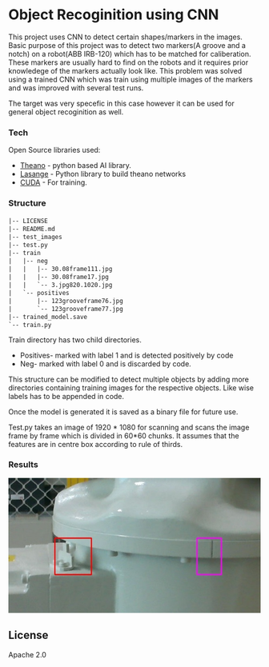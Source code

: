# Object Recoginition using CNN

This project uses CNN to detect certain shapes/markers in the images. Basic purpose of this project was to detect two markers(A groove and a notch) on a robot(ABB IRB-120) which has to be matched for caliberation. These markers are usually hard to find on the robots and it requires prior knowledege of the markers actually look like. This problem was solved using a trained CNN which was train using multiple images of the markers and was improved with several test runs.

The target was very specefic in this case however it can be used for general object recoginition as well.


### Tech

Open Source libraries used:

* [Theano] - python based AI library.
* [Lasange] - Python library to build theano networks
* [CUDA] - For training.

### Structure
```
|-- LICENSE
|-- README.md
|-- test_images
|-- test.py
|-- train
|   |-- neg
|   |   |-- 30.08frame111.jpg
|   |   |-- 30.08frame17.jpg
|   |   `-- 3.jpg820.1020.jpg
|   `-- positives
|       |-- 123grooveframe76.jpg
|       `-- 123grooveframe77.jpg
|-- trained_model.save
`-- train.py
```

Train directory has two child directories.
- Positives- marked with label 1 and is detected positively by code
- Neg- marked with label 0 and is discarded by code.

This structure can be modified to detect multiple objects by adding more directories containing training images for the respective objects.
Like wise labels has to be appended in code.

Once the model is generated it is saved as a binary file for future use.

Test.py takes an image of 1920 * 1080 for scanning and scans the image frame by frame which is divided in 60*60 chunks. It assumes that the features are in centre box according to rule of thirds.

### Results

![sample image](./docs/sample.jpg)

License
----

Apache 2.0

   [Theano]: <http://deeplearning.net/software/theano/>
   [Lasange]: <https://github.com/Lasagne/Lasagne>
   [CUDA]: <https://www.nvidia.com/object/cuda_home_new.html>
